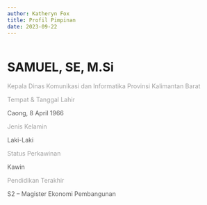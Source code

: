```yaml
---
author: Katheryn Fox
title: Profil Pimpinan
date: 2023-09-22
---
```

<img class="mr-4" src="/images/pimpinanfix.png" alt="" style="max-height: 260px">
<div>
    <div class="data py-4 mb-4">
        <h1 class="text-xl font-bold text-main">SAMUEL, SE, M.Si</h1>
        <p class="text-sm font-normal" style="opacity: 40%">Kepala Dinas Komunikasi dan Informatika Provinsi Kalimantan Barat</p>
    </div>
    <div id="grid-biodata" class="grid grid-cols-2 gap-y-8">
        <div>
            <p class="text-sm mb-1" style="opacity: 40%">Tempat & Tanggal Lahir</p>
            <p class="text-sm" style="opacity: 70%">Caong, 8 April 1966</p>
        </div>
        <div>
            <p class="text-sm mb-1" style="opacity: 40%">Jenis Kelamin</p>
            <div class="flex align-center">
                <i style="color: #4097FF; line-height: 20px;" class="mr-2 fas fa-mars"></i>
                <p class="text-sm" style="opacity: 70%">Laki-Laki</p>
            </div>
        </div>
        <div>
            <p class="text-sm mb-1" style="opacity: 40%">Status Perkawinan</p>
            <p class="text-sm" style="opacity: 70%">Kawin</p>
        </div>
        <div>
            <p class="text-sm mb-1" style="opacity: 40%">Pendidikan Terakhir</p>
            <p class="text-sm" style="opacity: 70%">S2 – Magister Ekonomi Pembangunan</p>
        </div>
    </div>
</div>